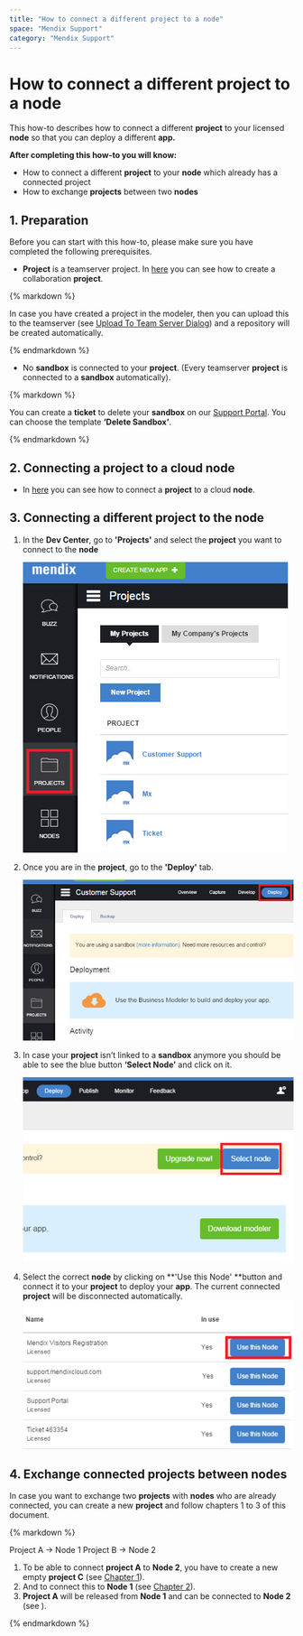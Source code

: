 ```yaml
---
title: "How to connect a different project to a node"
space: "Mendix Support"
category: "Mendix Support"
---
```

# How to connect a different project to a node

This how-to describes how to connect a different **project** to your licensed **node** so that you can deploy a different **app.**

**After completing this how-to you will know:**

*   How to connect a different **project** to your **node** which already has a connected project
*   How to exchange **projects** between two **nodes**

## 1. Preparation

Before you can start with this how-to, please make sure you have completed the following prerequisites.

*   **Project** is a teamserver project. In [here](/howto6/create-and-deploy-your-first-app) you can see how to create a collaboration **project**.

<div class="alert alert-info">{% markdown %}

In case you have created a project in the modeler, then you can upload this to the teamserver (see [Upload To Team Server Dialog](/refguide6/upload-to-team-server-dialog)) and a repository will be created automatically.

{% endmarkdown %}</div>

*   No **sandbox** is connected to your **project**. (Every teamserver **project** is connected to a **sandbox** automatically).

<div class="alert alert-info">{% markdown %}

You can create a **ticket** to delete your **sandbox** on our [Support Portal](https://support.mendix.com/). You can choose the template **‘Delete Sandbox’**.

{% endmarkdown %}</div>

## 2\. Connecting a project to a cloud node

*   In [here](/mendixcloud/deploying-to-the-cloud) you can see how to connect a **project** to a cloud **node**.

## 3\. Connecting a different project to the node

1.  In the **Dev Center**, go to **'Projects'** and select the **project** you want to connect to the **node** 

    ![](attachments/19202636/19398908.png)
2.  Once you are in the **project**, go to the **'Deploy'** tab.

    ![](attachments/19202636/19398909.png)
3.  In case your **project** isn’t linked to a **sandbox** anymore you should be able to see the blue button **‘Select Node’** and click on it.

    ![](attachments/19202636/19398912.png)
4.  Select the correct **node** by clicking on **'Use this Node' **button and connect it to your **project** to deploy your **app**. The current connected **project** will be disconnected automatically.
    ![](attachments/19202636/19398913.png)

## 4\. Exchange connected projects between nodes

In case you want to exchange two **projects** with **nodes** who are already connected, you can create a new **project** and follow chapters 1 to 3 of this document.

<div class="alert alert-info">{% markdown %}

Project A → Node 1
Project B → Node 2

1.  To be able to connect **project A** to **Node 2**, you have to create a new empty **project C** (see [Chapter 1](how-to-connect-a-different-project-to-a-node)).
2.  And to connect this to **Node 1** (see [Chapter 2](how-to-connect-a-different-project-to-a-node)). 
3.  **Project A** will be released from **Node 1** and can be connected to **Node 2** (see ).

{% endmarkdown %}</div>
